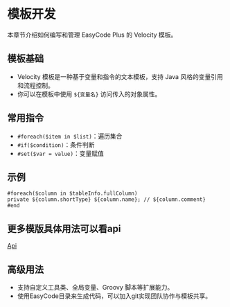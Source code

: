 # 模板开发

本章节介绍如何编写和管理 EasyCode Plus 的 Velocity 模板。

## 模板基础

- Velocity 模板是一种基于变量和指令的文本模板，支持 Java 风格的变量引用和流程控制。
- 你可以在模板中使用 `${变量名}` 访问传入的对象属性。

## 常用指令

- `#foreach($item in $list)`：遍历集合
- `#if($condition)`：条件判断
- `#set($var = value)`：变量赋值

## 示例

```velocity
#foreach($column in $tableInfo.fullColumn)
private ${column.shortType} ${column.name}; // ${column.comment}
#end
```

## 更多模版具体用法可以看api
[Api](/zh/api) 

## 高级用法

- 支持自定义工具类、全局变量、Groovy 脚本等扩展能力。
- 使用EasyCode目录来生成代码，可以加入git实现团队协作与模板共享。 